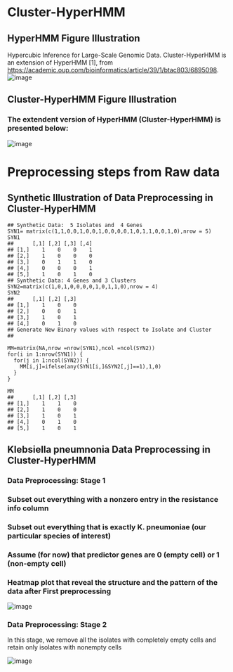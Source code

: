 # Cluster-HyperHMM
##  HyperHMM Figure Illustration
Hypercubic Inference for Large-Scale Genomic Data.
Cluster-HyperHMM is an extension of HyperHMM [1], from https://academic.oup.com/bioinformatics/article/39/1/btac803/6895098. 
![image](https://github.com/Dydx1989/Cluster-HyperHMM/assets/53042175/feb73be9-258f-4885-96b4-485dd57ce505)

## Cluster-HyperHMM Figure Illustration
### The extendent version of HyperHMM (Cluster-HyperHMM) is presented below:

![image](https://github.com/Dydx1989/Cluster-HyperHMM/assets/53042175/b0fabdb0-07e5-42fb-b2db-85b2f6ecfc26)
# Preprocessing steps from Raw data
## Synthetic Illustration of Data Preprocessing in Cluster-HyperHMM 

```{r}
## Synthetic Data:  5 Isolates and  4 Genes
SYN1= matrix(c(1,1,0,0,1,0,0,1,0,0,0,0,1,0,1,1,0,0,1,0),nrow = 5)
SYN1
##      [,1] [,2] [,3] [,4]
## [1,]    1    0    0    1
## [2,]    1    0    0    0
## [3,]    0    1    1    0
## [4,]    0    0    0    1
## [5,]    1    0    1    0
## Synthetic Data: 4 Genes and 3 Clusters
SYN2=matrix(c(1,0,1,0,0,0,0,1,0,1,1,0),nrow = 4)
SYN2
##      [,1] [,2] [,3]
## [1,]    1    0    0
## [2,]    0    0    1
## [3,]    1    0    1
## [4,]    0    1    0
## Generate New Binary values with respect to Isolate and Cluster
##

MM=matrix(NA,nrow =nrow(SYN1),ncol =ncol(SYN2))
for(i in 1:nrow(SYN1)) {
  for(j in 1:ncol(SYN2)) {
    MM[i,j]=ifelse(any(SYN1[i,]&SYN2[,j]==1),1,0)
  }
}

MM
##      [,1] [,2] [,3]
## [1,]    1    1    0
## [2,]    1    0    0
## [3,]    1    0    1
## [4,]    0    1    0
## [5,]    1    0    1
```

## Klebsiella pneumnonia Data Preprocessing in Cluster-HyperHMM 

###   Data Preprocessing: Stage 1

### Subset out everything with a nonzero entry in the resistance info column

### Subset out everything that is exactly K. pneumoniae (our particular species of interest)

### Assume (for now) that predictor genes are 0 (empty cell) or 1 (non-empty cell)
###  Heatmap plot that reveal the structure and the pattern of the data after First preprocessing



![image](https://github.com/Dydx1989/Cluster-HyperHMM/assets/53042175/efa846cd-b20b-4570-b78e-2a07699dfb49)

###   Data Preprocessing: Stage 2
In this stage, we remove all the isolates with completely empty cells and retain only isolates with nonempty cells


![image](https://github.com/Dydx1989/Cluster-HyperHMM/assets/53042175/349a6f76-b7e4-4bb1-910d-ee356f6de2fc)



